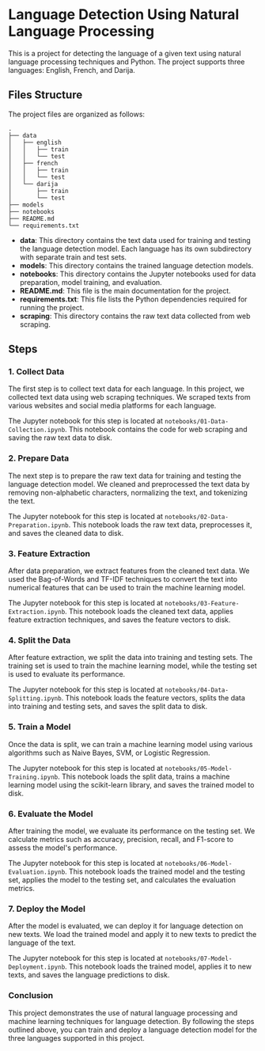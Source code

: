 # Language Detection Using Natural Language Processing

This is a project for detecting the language of a given text using natural language processing techniques and Python. The project supports three languages: English, French, and Darija.

## Files Structure

The project files are organized as follows:


```
.
├── data
│   ├── english
│   │   ├── train
│   │   └── test
│   ├── french
│   │   ├── train
│   │   └── test
│   └── darija
│       ├── train
│       └── test
├── models
├── notebooks
├── README.md
└── requirements.txt

```


- **data**: This directory contains the text data used for training and testing the language detection model. Each language has its own subdirectory with separate train and test sets.
- **models**: This directory contains the trained language detection models.
- **notebooks**: This directory contains the Jupyter notebooks used for data preparation, model training, and evaluation.
- **README.md**: This file is the main documentation for the project.
- **requirements.txt**: This file lists the Python dependencies required for running the project.
- **scraping**: This directory contains the raw text data collected from web scraping.

## Steps

### 1. Collect Data

The first step is to collect text data for each language. In this project, we collected text data using web scraping techniques. We scraped texts from various websites and social media platforms for each language.

The Jupyter notebook for this step is located at `notebooks/01-Data-Collection.ipynb`. This notebook contains the code for web scraping and saving the raw text data to disk.

### 2. Prepare Data

The next step is to prepare the raw text data for training and testing the language detection model. We cleaned and preprocessed the text data by removing non-alphabetic characters, normalizing the text, and tokenizing the text.

The Jupyter notebook for this step is located at `notebooks/02-Data-Preparation.ipynb`. This notebook loads the raw text data, preprocesses it, and saves the cleaned data to disk.

### 3. Feature Extraction

After data preparation, we extract features from the cleaned text data. We used the Bag-of-Words and TF-IDF techniques to convert the text into numerical features that can be used to train the machine learning model.

The Jupyter notebook for this step is located at `notebooks/03-Feature-Extraction.ipynb`. This notebook loads the cleaned text data, applies feature extraction techniques, and saves the feature vectors to disk.

### 4. Split the Data

After feature extraction, we split the data into training and testing sets. The training set is used to train the machine learning model, while the testing set is used to evaluate its performance.

The Jupyter notebook for this step is located at `notebooks/04-Data-Splitting.ipynb`. This notebook loads the feature vectors, splits the data into training and testing sets, and saves the split data to disk.

### 5. Train a Model

Once the data is split, we can train a machine learning model using various algorithms such as Naive Bayes, SVM, or Logistic Regression.

The Jupyter notebook for this step is located at `notebooks/05-Model-Training.ipynb`. This notebook loads the split data, trains a machine learning model using the scikit-learn library, and saves the trained model to disk.

### 6. Evaluate the Model

After training the model, we evaluate its performance on the testing set. We calculate metrics such as accuracy, precision, recall, and F1-score to assess the model's performance.

The Jupyter notebook for this step is located at `notebooks/06-Model-Evaluation.ipynb`. This notebook loads the trained model and the testing set, applies the model to the testing set, and calculates the evaluation metrics.

### 7. Deploy the Model
After the model is evaluated, we can deploy it for language detection on new texts. We load the trained model and apply it to new texts to predict the language of the text.

The Jupyter notebook for this step is located at `notebooks/07-Model-Deployment.ipynb`. This notebook loads the trained model, applies it to new texts, and saves the language predictions to disk.

### Conclusion
This project demonstrates the use of natural language processing and machine learning techniques for language detection. By following the steps outlined above, you can train and deploy a language detection model for the three languages supported in this project.